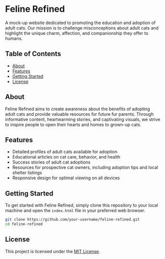# Feline Refined

A mock-up website dedicated to promoting the education and adoption of adult cats. Our mission is to challenge misconceptions about adult cats and highlight the unique charm, affection, and companionship they offer to humans.

## Table of Contents

- [About](#about)
- [Features](#features)
- [Getting Started](#getting-started)
- [License](#license)

## About

Feline Refined aims to create awareness about the benefits of adopting adult cats and provide valuable resources for future fur parents. Through informative content, heartwarming stories, and captivating visuals, we strive to inspire people to open their hearts and homes to grown-up cats.

## Features

- Detailed profiles of adult cats available for adoption
- Educational articles on cat care, behavior, and health
- Success stories of adult cat adoptions
- Resources for prospective cat owners, including adoption tips and local shelter listings
- Responsive design for optimal viewing on all devices

## Getting Started

To get started with Feline Refined, simply clone this repository to your local machine and open the `index.html` file in your preferred web browser.

```bash
git clone https://github.com/your-username/feline-refined.git
cd feline-refined
```

## License
This project is licensed under the [MIT License](https://github.com/weiraven/feline-refined/blob/main/LICENSE).
